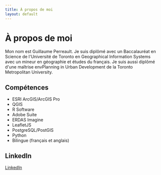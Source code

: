 ```yaml
---
title: À propos de moi
layout: default
---
```


# À propos de moi
Mon nom est Guillaume Perreault. Je suis diplômé avec un Baccalauréat en Science de l'Université de Toronto en Geographical Information Systems avec un mineur en géographie et études du français. Je suis aussi diplômé d'une maîtrise envPlanning in Urban Development de la Toronto Metropolitan University.


## Compétences
* ESRI ArcGIS/ArcGIS Pro
* QGIS
* R Software
* Adobe Suite
* ERDAS Imagine
* LeafletJS
* PostgreSQL/PostGIS
* Python
* Bilingue (français et anglais)

## LinkedIn
[LinkedIn](https://www.linkedin.com/in/guillaume-perreault-5b9b352b1/)

